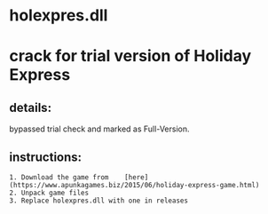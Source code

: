 # holexpres.dll
crack for trial version of Holiday Express  
==========================================

details:   
----------

bypassed trial check and marked as Full-Version. 

instructions:  
---------------

`1. Download the game from    [here](https://www.apunkagames.biz/2015/06/holiday-express-game.html)`  
`2. Unpack game files`  
`3. Replace holexpres.dll with one in releases`  


